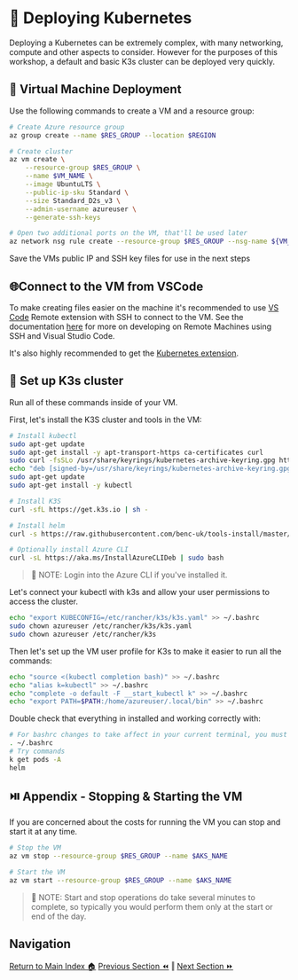 # 🚦 Deploying Kubernetes

Deploying a Kubernetes can be extremely complex, with many networking, compute and other aspects to
consider. However for the purposes of this workshop, a default and basic K3s cluster can be deployed
very quickly.

## 🚀 Virtual Machine Deployment

Use the following commands to create a VM and a resource group:

```bash
# Create Azure resource group
az group create --name $RES_GROUP --location $REGION

# Create cluster
az vm create \
    --resource-group $RES_GROUP \
    --name $VM_NAME \
    --image UbuntuLTS \
    --public-ip-sku Standard \
    --size Standard_D2s_v3 \
    --admin-username azureuser \
    --generate-ssh-keys

# Open two additional ports on the VM, that'll be used later
az network nsg rule create --resource-group $RES_GROUP --nsg-name ${VM_NAME}NSG  --name AllowNodePorts --protocol tcp --priority 1001 --destination-port-ranges 30036 30037

```

Save the VMs public IP and SSH key files for use in the next steps

## 🌐Connect to the VM from VSCode

To make creating files easier on the machine it's recommended to use [VS Code](https://code.visualstudio.com/)
Remote extension with SSH to connect to the VM. See the documentation [here](https://code.visualstudio.com/docs/remote/ssh)
for more on developing on Remote Machines using SSH and Visual Studio Code.

It's also highly recommended to get the [Kubernetes extension](https://marketplace.visualstudio.com/items?itemName=ms-kubernetes-tools.vscode-kubernetes-tools).

## 🤘 Set up K3s cluster

Run all of these commands inside of your VM.

First, let's install the K3S cluster and tools in the VM:

```sh
# Install kubectl
sudo apt-get update
sudo apt-get install -y apt-transport-https ca-certificates curl
sudo curl -fsSLo /usr/share/keyrings/kubernetes-archive-keyring.gpg https://packages.cloud.google.com/apt/doc/apt-key.gpg
echo "deb [signed-by=/usr/share/keyrings/kubernetes-archive-keyring.gpg] https://apt.kubernetes.io/ kubernetes-xenial main" | sudo tee /etc/apt/sources.list.d/kubernetes.list
sudo apt-get update
sudo apt-get install -y kubectl

# Install K3S
curl -sfL https://get.k3s.io | sh -

# Install helm
curl -s https://raw.githubusercontent.com/benc-uk/tools-install/master/helm.sh | bash

# Optionally install Azure CLI
curl -sL https://aka.ms/InstallAzureCLIDeb | sudo bash

```

> 📝 NOTE: Login into the Azure CLI if you've installed it.

Let's connect your kubectl with k3s and allow your user permissions to access the cluster.

```sh
echo "export KUBECONFIG=/etc/rancher/k3s/k3s.yaml" >> ~/.bashrc
sudo chown azureuser /etc/rancher/k3s/k3s.yaml
sudo chown azureuser /etc/rancher/k3s
```

Then let's set up the VM user profile for K3s to make it easier to run all the commands:

```sh
echo "source <(kubectl completion bash)" >> ~/.bashrc
echo "alias k=kubectl" >> ~/.bashrc
echo "complete -o default -F __start_kubectl k" >> ~/.bashrc
echo "export PATH=$PATH:/home/azureuser/.local/bin" >> ~/.bashrc
```

Double check that everything in installed and working correctly with:

```sh
# For bashrc changes to take affect in your current terminal, you must reload bashrc with:
. ~/.bashrc
# Try commands
k get pods -A
helm
```

## ⏯️ Appendix - Stopping & Starting the VM

If you are concerned about the costs for running the VM you can stop and start it at any time.

```bash
# Stop the VM
az vm stop --resource-group $RES_GROUP --name $AKS_NAME

# Start the VM
az vm start --resource-group $RES_GROUP --name $AKS_NAME
```

> 📝 NOTE: Start and stop operations do take several minutes to complete, so typically you would perform
> them only at the start or end of the day.

## Navigation

[Return to Main Index 🏠](../../readme.md)
[Previous Section ⏪](../00-pre-reqs/readme.md) ‖ [Next Section ⏩](../01-cluster/readme.md)
